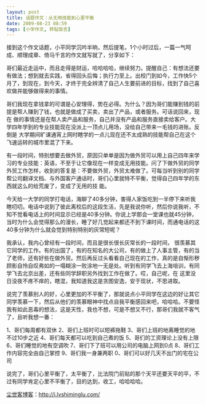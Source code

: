 ```yaml
---
layout: post
title: 话题作文：从无用技能到心里平衡
date: 2009-08-23 08:59
tags: [小学作文, 转贴饭否]
---
```

接到这个作文话题，小平同学沉吟半晌，然后提笔，1个小时过后，一篇一气呵成、顺理成章、倚马千言的作文就写就了，分享如下：

哥们最近走运中，而且走得是财运，哈哈哈哈，继续努力。提醒自己：有想法还要有做法；想到就去实践，省得回头后悔；执行力至上。出校门到如今，工作快5个月了，到现在，到今天，才终于完全辨清了自己人生要前进的目标，找到了自己喜欢做并能够做得来的事情。

哥们我现在拿钱拿的可谓是心安理得，势在必得。为什么？因为哥们能赚到钱的前提是帮人赚到了钱，也就是做成了买卖，卖出了产品，或者服务。可话说回来，现在 做的事情还是在帮人卖产品和服务，自己并没有产品和服务直接卖给客户。大学四年学到的专业技能现在没派上一顶点儿用场，没给自己带来一毛钱的进账。反倒是 大学期间旷课通宵上网时瞎学的一点儿现在还不太成熟的技能帮自己在这个飞速运转的城市里混了下来。

有一段时间，特别想要去做外贸，原因只单单是因为做外贸可以用上自己四年来学习的专业技能：英语，不至于让它像现在一样变成无用技能。问了下做外贸的同学外贸工作怎样，收到的答复是：不要做外贸，外贸太难做了。可每当听到别的同学帮公司翻译文档、与外国客户通话时，哥们心里就特不平衡，觉得自己四年学的东西就这么的给荒废了，变成了无用的技 能。

今天给一大学的同学打电话，海聊了40多分钟，害得人家饭吃到一半停下来听我瞎叨叨。电话中说到了彼此离校后的这段生活，先是我说你听，然后你说我听，不知不觉看电话上的时间显示已经是40多分钟。你说上学那会一堂课也就45分钟，当时为什么会觉得那么的漫长，睡了好几觉起来都还不到下课时间，而通电话的这40多分钟为什么就会觉到特别特别的灰常短呢？

我承认，我内心曾经有一段时间，而且是很长很长灰常长的一段时间， 很羡慕其它同学的工作。有的出国了，有的在知名的大公司，有的做上了人事主管，有的当了老师，还有好些在做外贸。然后再反过头看看自己现在的工作，真的是自惭形秽顾影自怜自叹弗如的一塌糊涂一败涂地一无是处。听到有同学飞去上海培训，有同学飞去北京出差，还有些同学辞职另外找到工作在做了。哎，自己呢，在 这里没日没夜不疼不痒的，瞎混，我知道我这是贪图安逸，安于现状，不思进取。

说完了羡慕别人的好，心里更加的不平衡了，那就说点小平同学在这边的好让其它同学羡慕一下，然后从他们的羡慕眼神中找点自我平衡感回来吧，哈哈哈。不要怪我有如此恶毒的想法，这是天性，我也不想，可是不想又不行，那哥们我就不客气了，且听我想一番：

1、哥们每周都有双休
2、哥们上班时可以短裤拖鞋
3、哥们上班的地离睡觉的地不过10步之近
4、哥们每天都可以吃到自己煮的饭
5、哥们的工资理论上没有上限
6、哥们睡觉的地有空调吹
7、哥们下了班可以用公司的电脑上网到0点
8、哥们工作内容完全由自己掌控
9、哥们我一身兼两职
0、哥们可以好几天不出门的宅在公司

说完了，哥们心里平衡了，太平衡了，比法院门前贴的那个天平还要天平的平，不过有同学肯定心里不平衡了，目的达到，收工，哈哈哈哈。

<a href="http://i.lvshiminglu.com/">尘世客博客</a>：<a href="http://i.lvshiminglu.com/">http://i.lvshiminglu.com/</a>

